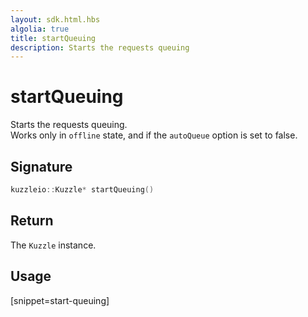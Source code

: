 ```yaml
---
layout: sdk.html.hbs
algolia: true
title: startQueuing
description: Starts the requests queuing
---
```


# startQueuing

Starts the requests queuing.  
Works only in `offline` state, and if the `autoQueue` option is set to false.

## Signature

```cpp
kuzzleio::Kuzzle* startQueuing()
```

## Return

The `Kuzzle` instance.

## Usage

[snippet=start-queuing]
